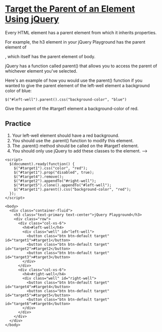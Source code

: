 # [Target the Parent of an Element Using jQuery](https://www.freecodecamp.org/learn/front-end-development-libraries/jquery/target-the-parent-of-an-element-using-jquery)

Every HTML element has a parent element from which it inherits properties.

For example, the h3 element in your jQuery Playground has the parent element of <div class="container-fluid">, which itself has the parent element of body.

jQuery has a function called parent() that allows you to access the parent of whichever element you've selected.

Here's an example of how you would use the parent() function if you wanted to give the parent element of the left-well element a background color of blue:

```
$("#left-well").parent().css("background-color", "blue")
```
Give the parent of the #target1 element a background-color of red.

## Practice
1. Your left-well element should have a red background.
2. You should use the .parent() function to modify this element.
3. The .parent() method should be called on the #target1 element.
4. You should only use jQuery to add these classes to the element. -->

```
<script>
  $(document).ready(function() {
    $("#target1").css("color", "red");
    $("#target1").prop("disabled", true);
    $("#target4").remove();
    $("#target2").appendTo("#right-well");
    $("#target5").clone().appendTo("#left-well");
    $("#target1").parent().css("background-color", "red");
  });
</script>

<body>
  <div class="container-fluid">
    <h3 class="text-primary text-center">jQuery Playground</h3>
    <div class="row">
      <div class="col-xs-6">
        <h4>#left-well</h4>
        <div class="well" id="left-well">
          <button class="btn btn-default target" id="target1">#target1</button>
          <button class="btn btn-default target" id="target2">#target2</button>
          <button class="btn btn-default target" id="target3">#target3</button>
        </div>
      </div>
      <div class="col-xs-6">
        <h4>#right-well</h4>
        <div class="well" id="right-well">
          <button class="btn btn-default target" id="target4">#target4</button>
          <button class="btn btn-default target" id="target5">#target5</button>
          <button class="btn btn-default target" id="target6">#target6</button>
        </div>
      </div>
    </div>
  </div>
</body>
```

